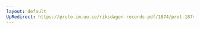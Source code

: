 ```yaml
---
layout: default
UpRedirect: https://pruto.im.uu.se/riksdagen-records-pdf/1874/prot-1874--fk--218/prot-1874--fk--218_001.pdf
---
```

